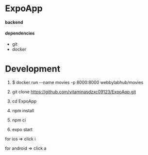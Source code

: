 # ExpoApp

#### backend

#### dependencies

* git 
* docker

# Development

1.  $ docker run --name movies -p 8000:8000 webbylabhub/movies
2.  git clone https://github.com/vitaminasdzxc09123/ExpoApp.git
3. cd ExpoApp
4. npm install
5. npm ci

6. expo start

for ios =>
 click i
 
for android =>
 click a
